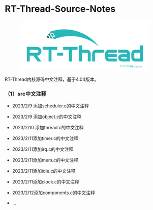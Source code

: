 # RT-Thread-Source-Notes
<p align="center">
<img src="figure/logo.png" width="80%" >
</p>

RT-Thread内核源码中文注释，基于4.04版本。

### （1）src中文注释

- 2023/2/9 添加scheduler.c的中文注释

- 2023/2/9 添加object.c的中文注释

- 2023/2/10 添加thread.c的中文注释

- 2023/2/11添加timer.c的中文注释

- 2023/2/11添加irq.c的中文注释

- 2023/2/11添加mem.c的中文注释

- 2023/2/11添加idle.c的中文注释

- 2023/2/11添加clock.c的中文注释

- 2023/2/12添加components.c的中文注释

- ...

  



